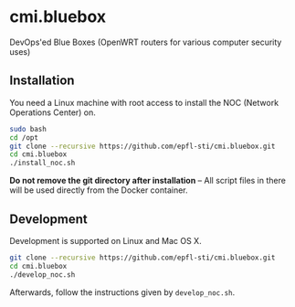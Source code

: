cmi.bluebox
===========
DevOps'ed Blue Boxes (OpenWRT routers for various computer security uses)

Installation
------------

You need a Linux machine with root access to install the NOC (Network
Operations Center) on.

```bash
sudo bash
cd /opt
git clone --recursive https://github.com/epfl-sti/cmi.bluebox.git
cd cmi.bluebox
./install_noc.sh
```

**Do not remove the git directory after installation** – All script
files in there will be used directly from the Docker container.

Development
-----------

Development is supported on Linux and Mac OS X.

```bash
git clone --recursive https://github.com/epfl-sti/cmi.bluebox.git
cd cmi.bluebox
./develop_noc.sh
```

Afterwards, follow the instructions given by `develop_noc.sh`.
